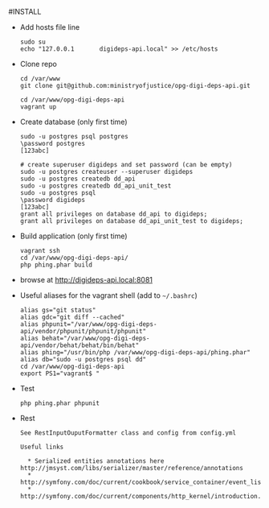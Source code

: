 #INSTALL

  * Add hosts file line
    
        sudo su
        echo "127.0.0.1       digideps-api.local" >> /etc/hosts

  * Clone repo
 
        cd /var/www
        git clone git@github.com:ministryofjustice/opg-digi-deps-api.git
    
        cd /var/www/opg-digi-deps-api
        vagrant up

  * Create database (only first time)
    
        sudo -u postgres psql postgres
        \password postgres
        [123abc]
    
        # create superuser digideps and set password (can be empty)
        sudo -u postgres createuser --superuser digideps
        sudo -u postgres createdb dd_api
        sudo -u postgres createdb dd_api_unit_test
        sudo -u postgres psql
        \password digideps
        [123abc]
        grant all privileges on database dd_api to digideps;
        grant all privileges on database dd_api_unit_test to digideps;

  * Build application (only first time)

        vagrant ssh
        cd /var/www/opg-digi-deps-api/
        php phing.phar build

  *  browse at http://digideps-api.local:8081

  * Useful aliases for the vagrant shell (add to `~/.bashrc`)

        alias gs="git status"
        alias gdc="git diff --cached"
        alias phpunit="/var/www/opg-digi-deps-api/vendor/phpunit/phpunit/phpunit"
        alias behat="/var/www/opg-digi-deps-api/vendor/behat/behat/bin/behat"
        alias phing="/usr/bin/php /var/www/opg-digi-deps-api/phing.phar"
        alias db="sudo -u postgres psql dd"
        cd /var/www/opg-digi-deps-api
        export PS1="vagrant$ "

  * Test
        
        php phing.phar phpunit
  
  * Rest

        See RestInputOuputFormatter class and config from config.yml
        
        Useful links

          * Serialized entities annotations here http://jmsyst.com/libs/serializer/master/reference/annotations
          * http://symfony.com/doc/current/cookbook/service_container/event_listener.html
          * http://symfony.com/doc/current/components/http_kernel/introduction.html




